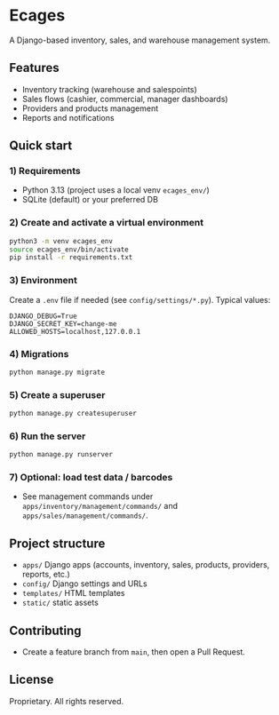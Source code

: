 # Ecages

A Django-based inventory, sales, and warehouse management system.

## Features
- Inventory tracking (warehouse and salespoints)
- Sales flows (cashier, commercial, manager dashboards)
- Providers and products management
- Reports and notifications

## Quick start

### 1) Requirements
- Python 3.13 (project uses a local venv `ecages_env/`)
- SQLite (default) or your preferred DB

### 2) Create and activate a virtual environment
```bash
python3 -m venv ecages_env
source ecages_env/bin/activate
pip install -r requirements.txt
```

### 3) Environment
Create a `.env` file if needed (see `config/settings/*.py`). Typical values:
```
DJANGO_DEBUG=True
DJANGO_SECRET_KEY=change-me
ALLOWED_HOSTS=localhost,127.0.0.1
```

### 4) Migrations
```bash
python manage.py migrate
```

### 5) Create a superuser
```bash
python manage.py createsuperuser
```

### 6) Run the server
```bash
python manage.py runserver
```

### 7) Optional: load test data / barcodes
- See management commands under `apps/inventory/management/commands/` and `apps/sales/management/commands/`.

## Project structure
- `apps/` Django apps (accounts, inventory, sales, products, providers, reports, etc.)
- `config/` Django settings and URLs
- `templates/` HTML templates
- `static/` static assets

## Contributing
- Create a feature branch from `main`, then open a Pull Request.

## License
Proprietary. All rights reserved.
